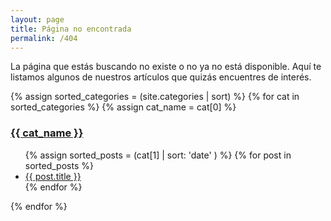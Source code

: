 ```yaml
---
layout: page
title: Página no encontrada
permalink: /404
---
```

La página que estás buscando no existe o no ya no está disponible. Aquí te listamos algunos de nuestros artículos que quizás encuentres de interés.

{% assign sorted_categories = (site.categories | sort) %}
{% for cat in sorted_categories %}
{% assign cat_name = cat[0] %}
  <h3>
    <a href="{{ site.baseurl }}/categoria/{{ cat_name | slugify }}" title="Echa un vistazo a todos nuestros artículos en {{ cat_name }}">{{ cat_name }}</a>
  </h3>
  <ul>
    {% assign sorted_posts = (cat[1] | sort: 'date' ) %}
    {% for post in sorted_posts %}
      <li><a href="{{ site.baseurl }}{{ post.url }}">{{ post.title }}</a></li>
    {% endfor %}
  </ul>
{% endfor %}

